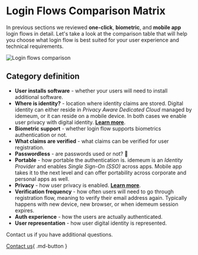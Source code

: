 # Login Flows Comparison Matrix

In previous sections we reviewed **one-click**, **biometric**, and **mobile app** login flows in detail. Let's take a look at the comparison table that will help you choose what login flow is best suited for your user experience and technical requirements. 

![Login flows comparison](/assets/flows-comparison/flows-comparison.png)

## Category definition

* **User installs software** - whether your users will need to install additional software.
* **Where is identity?** - location where identity claims are stored. Digital identity can either reside in *Privacy Aware Dedicated Cloud* managed by idemeum, or it can reside on a mobile device. In both cases we enable user privacy with digital identity. [**Learn more**](https://blog.idemeum.com/idemeum-keeps-identity-secure-and-private/).
* **Biometric support** - whether login flow supports biometrics authentication or not. 
* **What claims are verified** - what claims can be verified for user registration. 
* **Passwordless** - are passwords used or not? 🤣
* **Portable** - how portable the authentication is. idemeum is an *Identity Provider* and enables *Single Sign-On (SSO)* across apps. Mobile app takes it to the next level and can offer portability across corporate and personal apps as well. 
* **Privacy** - how user privacy is enabled. [**Learn more**](https://blog.idemeum.com/idemeum-keeps-identity-secure-and-private/).
* **Verification frequency** - how often users will need to go through registration flow, meaning to verify their email address again. Typically happens with new device, new browser, or when idemeum session expires.
* **Auth experience** - how the users are actually authenticated. 
* **User representation** - how user digital identity is represented.

Contact us if you have additional questions. 

[Contact us](/gethelp/){ .md-button }
